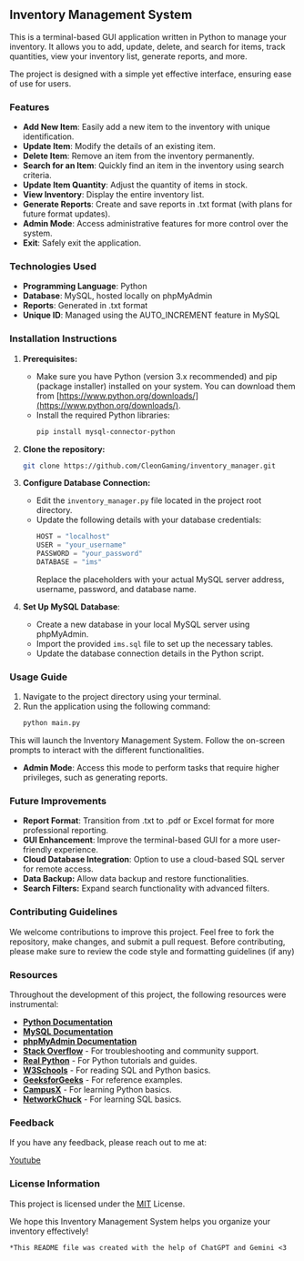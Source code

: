 ## Inventory Management System

This is a terminal-based GUI application written in Python to manage your inventory. It allows you to add, update, delete, and search for items, track quantities, view your inventory list, generate reports, and more. 

The project is designed with a simple yet effective interface, ensuring ease of use for users.
### Features

- **Add New Item**: Easily add a new item to the inventory with unique identification.
- **Update Item**: Modify the details of an existing item.
- **Delete Item**: Remove an item from the inventory permanently.
- **Search for an Item**: Quickly find an item in the inventory using search criteria.
- **Update Item Quantity**: Adjust the quantity of items in stock.
- **View Inventory**: Display the entire inventory list.
- **Generate Reports**: Create and save reports in .txt format (with plans for future format updates).
- **Admin Mode**: Access administrative features for more control over the system.
- **Exit**: Safely exit the application.
### Technologies Used

- **Programming Language**: Python
- **Database**: MySQL, hosted locally on phpMyAdmin
- **Reports**: Generated in .txt format
- **Unique ID**: Managed using the AUTO_INCREMENT feature in MySQL
### Installation Instructions

1. **Prerequisites:**
    * Make sure you have Python (version 3.x recommended) and pip (package installer) installed on your system. You can download them from [https://www.python.org/downloads/](https://www.python.org/downloads/).
    * Install the required Python libraries:
        ```bash
        pip install mysql-connector-python
        ```
2. **Clone the repository:**
    ```bash
    git clone https://github.com/CleonGaming/inventory_manager.git
    ```

3. **Configure Database Connection:**
    * Edit the `inventory_manager.py` file located in the project root directory.
    * Update the following details with your database credentials:
        ```python
        HOST = "localhost"
        USER = "your_username"
        PASSWORD = "your_password"
        DATABASE = "ims"
        ```
        Replace the placeholders with your actual MySQL server address, username, password, and database name.

4. **Set Up MySQL Database**:
   - Create a new database in your local MySQL server using phpMyAdmin.
   - Import the provided `ims.sql` file to set up the necessary tables.
   - Update the database connection details in the Python script.
### Usage Guide

1. Navigate to the project directory using your terminal.
2. Run the application using the following command:
    ```bash
    python main.py
    ```


This will launch the Inventory Management System. Follow the on-screen prompts to interact with the different functionalities.
- **Admin Mode**: Access this mode to perform tasks that require higher privileges, such as generating reports.
### Future Improvements

- **Report Format**: Transition from .txt to .pdf or Excel format for more professional reporting.
- **GUI Enhancement**: Improve the terminal-based GUI for a more user-friendly experience.
- **Cloud Database Integration**: Option to use a cloud-based SQL server for remote access.
- **Data Backup:** Allow data backup and restore functionalities.
- **Search Filters:** Expand search functionality with advanced filters.


### Contributing Guidelines

We welcome contributions to improve this project. Feel free to fork the repository, make changes, and submit a pull request. Before contributing, please make sure to review the code style and formatting guidelines 
(if any)


### Resources

Throughout the development of this project, the following resources were instrumental:

- [**Python Documentation**](https://docs.python.org/)
- [**MySQL Documentation**](https://dev.mysql.com/doc/)
- [**phpMyAdmin Documentation**](https://docs.phpmyadmin.net/)
- [**Stack Overflow**](https://stackoverflow.com/) - For troubleshooting and community support.
- [**Real Python**](https://realpython.com/) - For Python tutorials and guides.
- [**W3Schools**](https://www.w3schools.com/) - For reading SQL and Python basics.
- [**GeeksforGeeks**](https://www.geeksforgeeks.org/) - For reference examples.
- [**CampusX**](https://youtube.com/@campusx-official?si=lTNShk8fkgogoTWS) - For learning Python basics.
- [**NetworkChuck**](https://youtube.com/@networkchuck?si=YbPcdIdeAXq86Roh) - For learning SQL basics.



### Feedback

If you have any feedback, please reach out to me at:

[Youtube](https://youtube.com/@cleongaming?si=Vi5hFyAE5R2iseb)


### License Information

This project is licensed under the [MIT](https://choosealicense.com/licenses/mit/) License.  

We hope this Inventory Management System helps you organize your inventory effectively!



```markdown
*This README file was created with the help of ChatGPT and Gemini <3 
``` 
